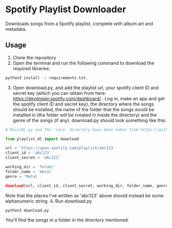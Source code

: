 # Spotify Playlist Downloader

Downloads songs from a Spotify playlist, complete with album art and metadata. 

## Usage
1. Clone the repository
2. Open the terminal and run the following command to download the required libraries:
```bash
python3 install -r requirements.txt.
```
3. Open download.py, and add the playlist url, your spotify client ID and secret key (which you can obtain from here: https://developer.spotify.com/dashboard/ . Log in, make an app and get the spotify client ID and secret key), the directory where the songs should be installed, the name of the folder that the songs would be installed in (the folder will be created in inside the directory) and the genre of the songs (if any). download.py should look something like this:
```python
# MusicDL.py and the 'core' directory have been taken from https://github.com/gumob/music-dl.

from playlist_dl import download

url = 'https://open.spotify.com/playlist/abc123'
client_id = 'abc123'
client_secret = 'abc123'

working_dir = 'folder'
folder_name = 'metal'
genre = 'Metal

download(url, client_id, client_secret, working_dir, folder_name, genre)

```
Note that the places I've written as 'abc123' above should instead be some alphanumeric string.
4. Run download.py
```bash
python3 download.py
```
You'll find the songs in a folder in the directory mentioned.
